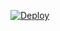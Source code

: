 [![Deploy](https://www.herokucdn.com/deploy/button.svg)](https://dashboard.heroku.com/new-app?template=https://github.com/AdrashxX/Terabox-Downloader-Bot)



